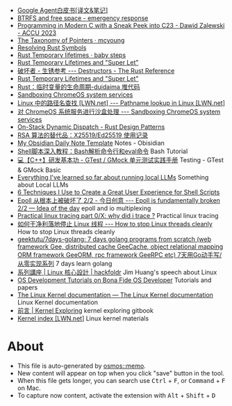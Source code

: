 - [Google Agent白皮书[译文&笔记]](https://blog.frognew.com/2025/01/agents-whitepaper-by-google.html)
- [BTRFS and free space - emergency response](https://ohthehugemanatee.org/blog/2019/02/11/btrfs-out-of-space-emergency-response/)
- [Programming in Modern C with a Sneak Peek into C23 - Dawid Zalewski - ACCU 2023](https://www.youtube.com/watch?v=lLv1s7rKeCM)
- [The Taxonomy of Pointers · mcyoung](https://mcyoung.xyz/2021/05/24/ptr-taxonomy/#fn:go-nuts)
- [Resolving Rust Symbols](https://blog.shrirambalaji.com/posts/resolving-rust-symbols/)
- [Rust Temporary lifetimes · baby steps](https://smallcultfollowing.com/babysteps/blog/2023/03/15/temporary-lifetimes/#design-principles)
- [Rust Temporary Lifetimes and "Super Let"](https://blog.m-ou.se/super-let/)
- [破坏者 - 生锈参考 --- Destructors - The Rust Reference](https://doc.rust-lang.org/reference/destructors.html#constant-promotion)
- [Rust Temporary Lifetimes and "Super Let"](https://blog.m-ou.se/super-let/)
- [Rust：临时变量的生命周期-duidaima 堆代码](https://www.duidaima.com/Group/Topic/Rust/19139)
- [Sandboxing ChromeOS system services](https://www.chromium.org/chromium-os/developer-library/guides/development/sandboxing/)
- [Linux 中的路径名查找 [LWN.net] --- Pathname lookup in Linux [LWN.net]](https://lwn.net/Articles/649115/)
- [对 ChromeOS 系统服务进行沙盒处理 --- Sandboxing ChromeOS system services](https://www.chromium.org/chromium-os/developer-library/guides/development/sandboxing/#seccomp-filters)
- [On-Stack Dynamic Dispatch - Rust Design Patterns](https://rust-unofficial.github.io/patterns/idioms/on-stack-dyn-dispatch.html)
- [RSA 算法的替代品：X25519/Ed25519 使用记录](https://akarin.dev/2021/09/16/a-taste-of-curve25519/)
- [My Obsidian Daily Note Template](https://dannb.org/blog/2022/obsidian-daily-note-template/) Notes - Obisidian
- [Shell脚本深入教程：Bash解析命令行和eval命令](https://www.junmajinlong.com/shell/script_course/shell_cmdline_parse_eval/index.html) Bash Tutorial
- [💻【C++】研发基本功 - GTest / GMock 单元测试实践手册](https://imageslr.com/2023/gtest.html) Testing - GTest & GMock Basic
- [Everything I've learned so far about running local LLMs](https://nullprogram.com/blog/2024/11/10/) Something about Local LLMs
- [6 Techniques I Use to Create a Great User Experience for Shell Scripts](https://nochlin.com/blog/6-techniques-i-use-to-create-a-great-user-experience-for-shell-scripts)
- [Epoll 从根本上被破坏了 2/2 - 今日创意 --- Epoll is fundamentally broken 2/2 — Idea of the day](https://idea.popcount.org/2017-03-20-epoll-is-fundamentally-broken-22/#fn:tuple) epoll and io multiplexing
- [Practical linux tracing part 0/X: why did i trace ?](https://medium.com/coccoc-engineering-blog/practical-linux-tracing-part-0-x-why-did-i-trace-5597a35a3bb5) Practical linux tracing
- [如何干净利落地停止 Linux 线程 --- How to stop Linux threads cleanly](https://mazzo.li/posts/stopping-linux-threads.html) How to stop Linux threads cleanly
- [geektutu/7days-golang: 7 days golang programs from scratch (web framework Gee, distributed cache GeeCache, object relational mapping ORM framework GeeORM, rpc framework GeeRPC etc)  7天用Go动手写/从零实现系列](https://github.com/geektutu/7days-golang) 7 days learn golang
- [系列講座 | Linux 核心設計 | hackfoldr](https://beta.hackfoldr.org/linux) Jim Huang's speech about Linux
- [OS Development Tutorials on Bona Fide OS Developer](http://www.osdever.net/tutorials/) Tutorials and papers
- [The Linux Kernel documentation — The Linux Kernel  documentation](https://www.kernel.org/doc/html/next/index.html) Linux Kernel documentation
- [前言 | Kernel Exploring](https://richardweiyang-2.gitbook.io/kernel-exploring/) kernel exploring gitbook
- [Kernel index [LWN.net]](https://lwn.net/Kernel/Index/#Development_model-Patterns) Linux kernel materials

# About

- This file is auto-generated by [osmos::memo](https://github.com/osmoscraft/osmosmemo).
- New content will appear on top when you click "save" button in the tool.
- When this file gets longer, you can search use <kbd>Ctrl</kbd> + <kbd>F</kbd>, or <kbd>Command</kbd> + <kbd>F</kbd> on Mac.
- To capture now content, activate the extension with <kbd>Alt</kbd> + <kbd>Shift</kbd> + <kbd>D</kbd>
